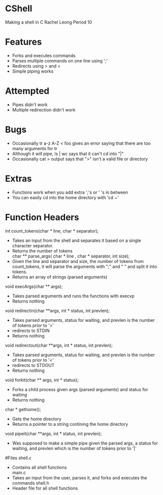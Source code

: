 # CShell
Making a shell in C
Rachel Leong Period 10 </br>
# Features

* Forks and executes commands
* Parses multiple commands on one line using ';'
* Redirects using > and <
* Simple piping works

# Attempted
* Pipes didn't work
* Multiple redirection didn't work

# Bugs
* Occasionally tr a-z A-Z < foo gives an error saying that there are too many arguments for tr
* Although it will pipe, ls | wc says that it can't cd into "|"
* Occasionally cat > output says that ">" isn't a valid file or directory

# Extras
* Functions work when you add extra ';'s or ' 's in between
* You can easily cd into the home directory with 'cd ~'

# Function Headers
int count_tokens(char * line, char * separator); </br>
* Takes an input from the shell and separates it based on a single character separator.</br>
* Returns the number of tokens </br>
char ** parse_args( char * line , char * separator, int size); </br>
* Given the line and separator and size, the number of tokens from count_tokens, it will parse the arguments with ";" and " " and split it into tokens. </br>
* Returns an array of strings (parsed arguments) </br>

void execArgs(char ** args); </br>
* Takes parsed arguments and runs the functions with execvp </br>
* Returns nothing </br>

void redirectin(char **args, int * status, int prevlen); </br>
* Takes parsed arguments, status for waiting, and prevlen is the number of tokens prior to '>' </br>
* redirects to STDIN
* Returns nothing </br>

void redirectout(char **args, int * status, int prevlen); </br>

* Takes parsed arguments, status for waiting, and prevlen is the number of tokens prior to '<' </br>
* redirects to STDOUT
* Returns nothing

void forkit(char ** args, int * status); </br>
* Forks a child process given args (parsed arguments) and status for waiting </br>
* Returns nothing

char * gethome(); </br>
* Gets the home directory </br>
* Returns a pointer to a string contining the home directory

void pipeit(char **args, int * status, int prevlen); </br>
* Was supposed to make a simple pipe given the parsed args, a status for waiting, and prevlen which is the number of tokens prior to '|' </br>

#Files
shell.c </br>
* Contains all shell functions </br>
main.c </br>
* Takes an input from the user, parses it, and forks and executes the commands
shell.h </br>
* Header file for all shell functions
